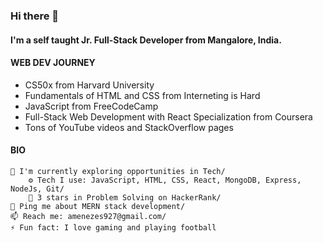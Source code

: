 ### Hi there 👋


#### I'm a self taught Jr. Full-Stack Developer from Mangalore, India.


#### WEB DEV JOURNEY

-	CS50x from Harvard University
-	Fundamentals of HTML and CSS from Interneting is Hard
-	JavaScript from FreeCodeCamp
-	Full-Stack Web Development with React Specialization from Coursera
- Tons of YouTube videos and StackOverflow pages 

#### BIO

	🏢 I'm currently exploring opportunities in Tech/
        ⚙️ Tech I use: JavaScript, HTML, CSS, React, MongoDB, Express, NodeJs, Git/
        🌟 3 stars in Problem Solving on HackerRank/
	💬 Ping me about MERN stack development/
	📫 Reach me: amenezes927@gmail.com/
	⚡️ Fun fact: I love gaming and playing football



